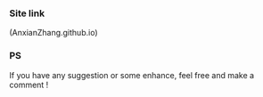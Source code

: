 ### Site link
(AnxianZhang.github.io)

### PS
If you have any suggestion or some enhance, feel free and make a comment !

